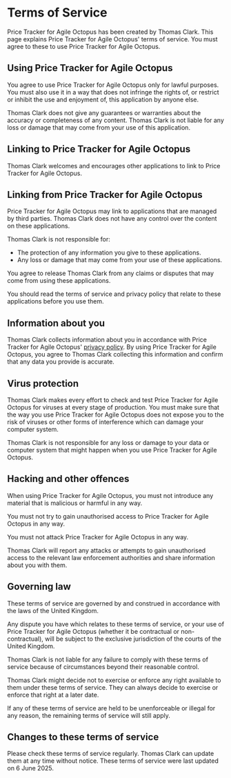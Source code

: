 # Terms of Service

Price Tracker for Agile Octopus has been created by Thomas Clark. This page explains Price Tracker for Agile Octopus' terms of service. You must agree to these to use Price Tracker for Agile Octopus.

## Using Price Tracker for Agile Octopus

You agree to use Price Tracker for Agile Octopus only for lawful purposes. You must also use it in a way that does not infringe the rights of, or restrict or inhibit the use and enjoyment of, this application by anyone else.

Thomas Clark does not give any guarantees or warranties about the accuracy or completeness of any content. Thomas Clark is not liable for any loss or damage that may come from your use of this application.

## Linking to Price Tracker for Agile Octopus

Thomas Clark welcomes and encourages other applications to link to Price Tracker for Agile Octopus.

## Linking from Price Tracker for Agile Octopus

Price Tracker for Agile Octopus may link to applications that are managed by third parties. Thomas Clark does not have any control over the content on these applications.

Thomas Clark is not responsible for:

*   The protection of any information you give to these applications.
*   Any loss or damage that may come from your use of these applications.

You agree to release Thomas Clark from any claims or disputes that may come from using these applications.

You should read the terms of service and privacy policy that relate to these applications before you use them.

## Information about you

Thomas Clark collects information about you in accordance with Price Tracker for Agile Octopus' [privacy policy](/privacy.md). By using Price Tracker for Agile Octopus, you agree to Thomas Clark collecting this information and confirm that any data you provide is accurate.

## Virus protection

Thomas Clark makes every effort to check and test Price Tracker for Agile Octopus for viruses at every stage of production. You must make sure that the way you use Price Tracker for Agile Octopus does not expose you to the risk of viruses or other forms of interference which can damage your computer system.

Thomas Clark is not responsible for any loss or damage to your data or computer system that might happen when you use Price Tracker for Agile Octopus.

## Hacking and other offences

When using Price Tracker for Agile Octopus, you must not introduce any material that is malicious or harmful in any way.

You must not try to gain unauthorised access to Price Tracker for Agile Octopus in any way.

You must not attack Price Tracker for Agile Octopus in any way.

Thomas Clark will report any attacks or attempts to gain unauthorised access to the relevant law enforcement authorities and share information about you with them.

## Governing law

These terms of service are governed by and construed in accordance with the laws of the United Kingdom.

Any dispute you have which relates to these terms of service, or your use of Price Tracker for Agile Octopus (whether it be contractual or non-contractual), will be subject to the exclusive jurisdiction of the courts of the United Kingdom.

Thomas Clark is not liable for any failure to comply with these terms of service because of circumstances beyond their reasonable control.

Thomas Clark might decide not to exercise or enforce any right available to them under these terms of service. They can always decide to exercise or enforce that right at a later date.

If any of these terms of service are held to be unenforceable or illegal for any reason, the remaining terms of service will still apply.

## Changes to these terms of service

Please check these terms of service regularly. Thomas Clark can update them at any time without notice. These terms of service were last updated on 6 June 2025.
